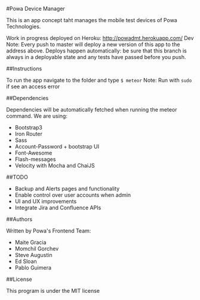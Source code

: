 #Powa Device Manager

This is an app concept taht manages the mobile test devices of Powa Technologies.

Work in progress deployed on Heroku: http://powadmt.herokuapp.com/
Dev Note: Every push to master will deploy a new version of this app to the address above. 
Deploys happen automatically: be sure that this branch is always 
in a deployable state and any tests have passed before you push.

##Instructions

To run the app navigate to the folder and type `$ meteor`
Note: Run with `sudo` if see an access error

##Dependencies

Dependencies will be automatically fetched when running the meteor command. We are using:

* Bootstrap3
* Iron Router
* Sass
* Account-Password + bootstrap UI
* Font-Awesome
* Flash-messages
* Velocity with Mocha and ChaiJS

##TODO

* Backup and Alerts pages and functionality
* Enable control over user accounts when admin
* UI and UX improvements
* Integrate Jira and Confluence APIs

##Authors 

Written by Powa's Frontend Team:

* Maite Gracia
* Momchil Gorchev
* Steve Augustin
* Ed Sloan
* Pablo Guimera

##License

This program is under the MIT license
